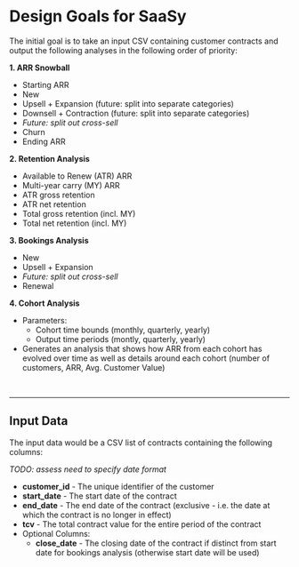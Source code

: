 # Design Goals for SaaSy

The initial goal is to take an input CSV containing customer contracts and output the following analyses in the following order of priority:

**1. ARR Snowball**
  - Starting ARR
  - New
  - Upsell + Expansion (future: split into separate categories)
  - Downsell + Contraction (future: split into separate categories)
  - *Future: split out cross-sell*
  - Churn
  - Ending ARR

**2. Retention Analysis**
  - Available to Renew (ATR) ARR
  - Multi-year carry (MY) ARR
  - ATR gross retention
  - ATR net retention
  - Total gross retention (incl. MY)
  - Total net retention (incl. MY)

**3. Bookings Analysis**
  - New
  - Upsell + Expansion
  - *Future: split out cross-sell*
  - Renewal

**4. Cohort Analysis**
  - Parameters:
    - Cohort time bounds (monthly, quarterly, yearly)
    - Output time periods (montly, quarterly, yearly)
  - Generates an analysis that shows how ARR from each cohort has evolved over time as well as details around each cohort (number of customers, ARR, Avg. Customer Value)


&nbsp;

---
## Input Data

The input data would be a CSV list of contracts containing the following columns:

*TODO: assess need to specify date format*

- **customer_id** - The unique identifier of the customer
- **start_date** - The start date of the contract
- **end_date** - The end date of the contract (exclusive - i.e. the date at which the contract is no longer in effect)
- **tcv** - The total contract value for the entire period of the contract
- Optional Columns:
  - **close_date** - The closing date of the contract if distinct from start date for bookings analysis (otherwise start date will be used)
